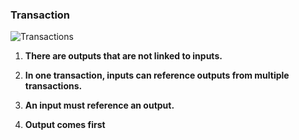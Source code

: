 ### Transaction

![Transactions](https://jeiwan.net/images/transactions-diagram.png)

1. **There are outputs that are not linked to inputs.**

2. **In one transaction, inputs can reference outputs from multiple transactions.**

3. **An input must reference an output.**

4. **Output comes first**

